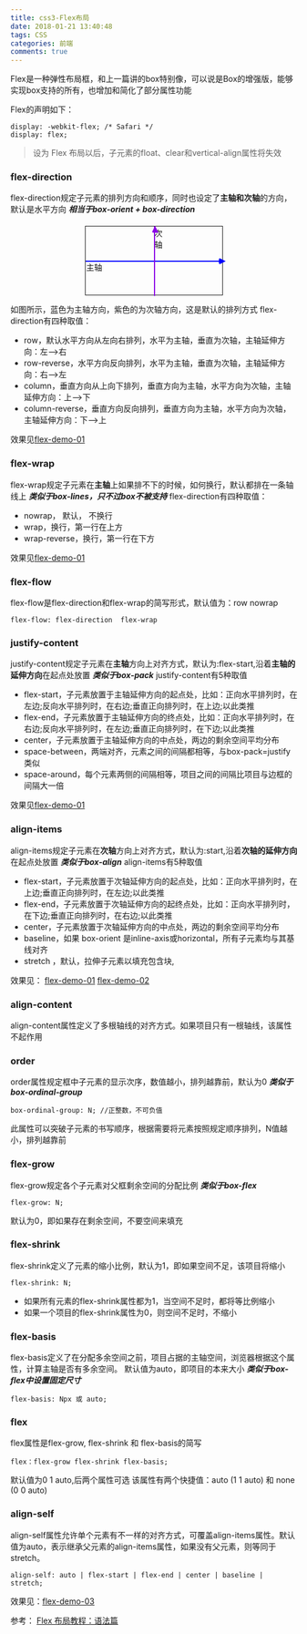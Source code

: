 ```yaml
---
title: css3-Flex布局
date: 2018-01-21 13:40:48
tags: CSS
categories: 前端
comments: true
---
```


Flex是一种弹性布局框，和上一篇讲的box特别像，可以说是Box的增强版，能够实现box支持的所有，也增加和简化了部分属性功能
<!--more-->

Flex的声明如下：

    display: -webkit-flex; /* Safari */
    display: flex;

> 设为 Flex 布局以后，子元素的float、clear和vertical-align属性将失效

### flex-direction
flex-direction规定子元素的排列方向和顺序，同时也设定了**主轴和次轴**的方向，默认是水平方向
***相当于box-orient + box-direction***

<div class="father">
  <div class="son1">主轴</div>
  <div class="son2">次轴</div>
</div>

如图所示，蓝色为主轴方向，紫色的为次轴方向，这是默认的排列方式
flex-direction有四种取值：
- row，默认水平方向从左向右排列，水平为主轴，垂直为次轴，主轴延伸方向：左–>右
- row-reverse，水平方向反向排列，水平为主轴，垂直为次轴，主轴延伸方向：右–>左
- column，垂直方向从上向下排列，垂直方向为主轴，水平方向为次轴，主轴延伸方向：上–>下
- column-reverse，垂直方向反向排列，垂直方向为主轴，水平方向为次轴，主轴延伸方向：下–>上

效果见[flex-demo-01](http://sandbox.runjs.cn/show/mf8negpu)

### flex-wrap
flex-wrap规定子元素在**主轴**上如果排不下的时候，如何换行，默认都排在一条轴线上
***类似于box-lines，只不过box不被支持***
flex-direction有四种取值：
- nowrap， 默认， 不换行
- wrap，换行，第一行在上方
- wrap-reverse，换行，第一行在下方

效果见[flex-demo-01](http://sandbox.runjs.cn/show/mf8negpu)

### flex-flow
flex-flow是flex-direction和flex-wrap的简写形式，默认值为：row nowrap

    flex-flow: flex-direction  flex-wrap

### justify-content
justify-content规定子元素在**主轴**方向上对齐方式，默认为:flex-start,沿着**主轴的延伸方向**在起点处放置
***类似于box-pack***
justify-content有5种取值
- flex-start，子元素放置于主轴延伸方向的起点处，比如：正向水平排列时，在左边;反向水平排列时，在右边;垂直正向排列时，在上边;以此类推
- flex-end，子元素放置于主轴延伸方向的终点处，比如：正向水平排列时，在右边;反向水平排列时，在左边;垂直正向排列时，在下边;以此类推
- center，子元素放置于主轴延伸方向的中点处，两边的剩余空间平均分布
- space-between，两端对齐，元素之间的间隔都相等，与box-pack=justify类似
- space-around，每个元素两侧的间隔相等，项目之间的间隔比项目与边框的间隔大一倍

效果见[flex-demo-01](http://sandbox.runjs.cn/show/mf8negpu)

### align-items
align-items规定子元素在**次轴**方向上对齐方式，默认为:start,沿着**次轴的延伸方向**在起点处放置
***类似于box-align***
align-items有5种取值
- flex-start，子元素放置于次轴延伸方向的起点处，比如：正向水平排列时，在上边;垂直正向排列时，在左边;以此类推
- flex-end，子元素放置于次轴延伸方向的起终点处，比如：正向水平排列时，在下边;垂直正向排列时，在右边;以此类推
- center，子元素放置于次轴延伸方向的中点处，两边的剩余空间平均分布
- baseline，如果 box-orient 是inline-axis或horizontal，所有子元素均与其基线对齐
- stretch ，默认，拉伸子元素以填充包含块,

效果见：
[flex-demo-01](http://sandbox.runjs.cn/show/mf8negpu)
[flex-demo-02](http://sandbox.runjs.cn/show/jzn8ccbn)

### align-content
align-content属性定义了多根轴线的对齐方式。如果项目只有一根轴线，该属性不起作用

### order
order属性规定框中子元素的显示次序，数值越小，排列越靠前，默认为0
***类似于box-ordinal-group***

    box-ordinal-group: N; //正整数，不可负值

此属性可以突破子元素的书写顺序，根据需要将元素按照规定顺序排列，N值越小，排列越靠前

### flex-grow
flex-grow规定各个子元素对父框剩余空间的分配比例
***类似于box-flex***

    flex-grow: N;

默认为0，即如果存在剩余空间，不要空间来填充

### flex-shrink
flex-shrink定义了元素的缩小比例，默认为1，即如果空间不足，该项目将缩小

    flex-shrink: N;

- 如果所有元素的flex-shrink属性都为1，当空间不足时，都将等比例缩小
- 如果一个项目的flex-shrink属性为0，则空间不足时，不缩小

### flex-basis
flex-basis定义了在分配多余空间之前，项目占据的主轴空间，浏览器根据这个属性，计算主轴是否有多余空间。
默认值为auto，即项目的本来大小
***类似于box-flex中设置固定尺寸***

    flex-basis: Npx 或 auto;

### flex
flex属性是flex-grow, flex-shrink 和 flex-basis的简写

    flex：flex-grow flex-shrink flex-basis;

默认值为0 1 auto,后两个属性可选
该属性有两个快捷值：auto (1 1 auto) 和 none (0 0 auto)

### align-self
align-self属性允许单个元素有不一样的对齐方式，可覆盖align-items属性。默认值为auto，表示继承父元素的align-items属性，如果没有父元素，则等同于stretch。

    align-self: auto | flex-start | flex-end | center | baseline | stretch;

效果见：[flex-demo-03](http://sandbox.runjs.cn/show/0anfzaii)

参考：
[Flex 布局教程：语法篇](http://www.ruanyifeng.com/blog/2015/07/flex-grammar.html)

<style>
.father{
  height:120px;
  width:240px;
  border:solid 1px;
  margin:auto;
  margin-top:20px;
  position:relative;
}
.son1{
 height:0px;
 width:100%;
 border:solid 1px #0000ff;
 position:absolute;
 top:50%;
}
.son1::after{
 content:"";
 display:inline-block;
 position:absolute;
 left:97%;
 top:-6px;
 border-width: 6px 12px;
 border-style: solid;
 border-color: transparent transparent transparent #0000ff;
 border-radius: 4px 0 0 4px/4px 0 0 4px;
}
.son2{
 height:100%;
 width:0;
 border:solid 1px #8a00e6;
 position:absolute;
 left:50%;
 top:0%;
}
.son2::after{
 content:"";
 display:inline-block;
 position:absolute;
 left:-5px;
 top:-14px;
 border-width: 12px 6px;
 border-style: solid;
 border-color: transparent transparent #8a00e6 transparent;
 border-radius: 4px 0 0 4px/4px 0 0 4px;
}
</style>

